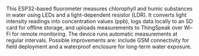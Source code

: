 This ESP32-based fluorometer measures chlorophyll and humic substances in water using LEDs and a light-dependent resistor (LDR). It converts light intensity readings into concentration values (ppb), logs data locally to an SD card for offline storage, and uploads measurements to ThingSpeak over Wi-Fi for remote monitoring. The device runs automatic measurements at regular intervals. Possible improvements are: include GSM connectivity for field deployment and a waterproof enclosure for long-term water exposure.
